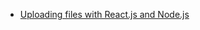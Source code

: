 - [Uploading files with React.js and Node.js](https://medium.com/ecmastack/uploading-files-with-react-js-and-node-js-e7e6b707f4ef#.8fg7wrhmf)
